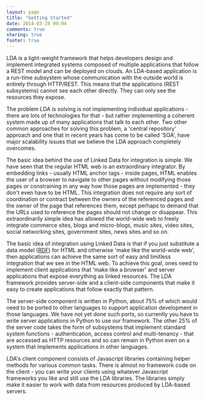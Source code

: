 ```yaml
---
layout: page
title: "Getting Started"
date: 2014-03-28 09:04
comments: true
sharing: true
footer: true
---
```

LDA is a light-weight framework that helps developers design and implement integrated
systems composed of multiple applications that follow a REST model and can be deployed
on clouds. An LDA-based application is a run-time subsystem whose communication with the
outside world is entirely through HTTP/REST. This means that the applications
(REST subsystems) cannot see each other directly. They can only see the resources they
expose.

The problem LDA is solving is not implementing individual applications - there are
lots of technologies for that - but rather implementing a coherent system made up of
many applications that talk to each other. Two other common approaches for solving
this problem, a 'central repository' approach and one that in recent years
has come to be called 'SOA', have major scalability issues that we believe the LDA
approach completely overcomes.

The basic idea behind the use of Linked Data for integration is simple.
We have seen that the regular HTML web is an extraordinary integrator.
By embedding links - usually HTML anchor tags - inside pages, HTML
enables the user of a browser to navigate to other pages without modifying
those pages or constraining in any way how those pages are implemented - they
don't even have to be HTML. This integration does not require any sort of
coordination or contract between the owners of the referenced pages and the
owner of the page that references them, except perhaps to demand that the URLs
used to reference the pages should not change or disappear. This extraordinarily
simple idea has allowed the world-wide web to freely integrate
commerce sites, blogs and micro-blogs, music sites, video sites, social
networking sites, government sites, news sites and so on.

The basic idea of integration
using Linked Data is that if you just substitute a data model 
([RDF](http://davetropeano.github.io/lda/what-is-this-rdf-thing/index.html)) for HTML and otherwise
'make like the world-wide web', then applications can achieve the same sort of easy and
limitless integration that we see in the HTML web.
To achieve this goal, ones need to implement client applications that 'make like a browser'
and server applications that expose everything as linked resources. The LDA
framework provides server-side and a client-side components that make it easy to
create applications that follow exactly that pattern.

The server-side component is written in Python,
about 75% of which would need to be ported to other languages to support application development in
those languages. We have not yet done such ports, so currently you have to write server
applications in Python to use our framework. The other 25% of the server code takes
the form of subsystems that implement standard system functions - authentication,
access control and multi-tenancy - that are accessed as HTTP resources and so can
remain in Python even on a system that implements applications in other languages.

LDA's client component consists of Javascript libraries containing helper methods
for various common tasks. There is almost no framework code on the client - you can write
your clients using whatever Javascript frameworks you like and still use the LDA libraries.
The libraries simply make it easier to work with data from resources produced by LDA-based servers.
